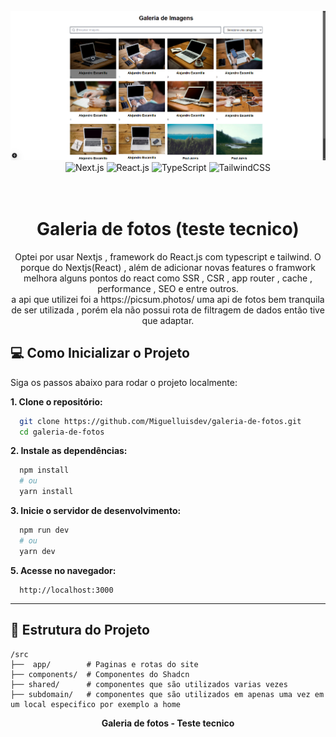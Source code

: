 <div align="center">
  <br />
    <a href="#" target="_blank">
      <img src="https://github.com/Miguelluisdev/galeria-de-fotos/blob/master/public/image.png" alt="Banner galeria de fotos">
    </a>
  <br />

  <div>
    <img src="https://img.shields.io/badge/-Next_JS-black?style=for-the-badge&logoColor=white&logo=next.js&color=black" alt="Next.js" />
    <img src="https://img.shields.io/badge/-React_JS-black?style=for-the-badge&logoColor=white&logo=react&color=61DAFB" alt="React.js" />
    <img src="https://img.shields.io/badge/-TypeScript-black?style=for-the-badge&logoColor=white&logo=typescript&color=3178C6" alt="TypeScript" />
    <img src="https://img.shields.io/badge/-Tailwind_CSS-black?style=for-the-badge&logoColor=white&logo=tailwindcss&color=06B6D4" alt="TailwindCSS" />
  </div>
<br/><br/>
 
  <h1 align="center">Galeria de fotos (teste tecnico)</h1>

   <div align="center">
     Optei por usar Nextjs , framework do React.js com typescript e tailwind.
     O porque do Nextjs(React) , além de adicionar novas features o framwork melhora alguns pontos do react como SSR , CSR , app router , cache , performance , SEO  e entre outros.
    </div>
       <div align="center">
      a api que utilizei foi a https://picsum.photos/
         uma api de fotos bem tranquila de ser utilizada , porém ela não possui rota de filtragem de dados então tive que adaptar.
    </div>
</div>

## 💻 **Como Inicializar o Projeto** <a name="como-inicializar"></a>

Siga os passos abaixo para rodar o projeto localmente:

**1. Clone o repositório:**
```bash
  git clone https://github.com/Miguelluisdev/galeria-de-fotos.git
  cd galeria-de-fotos
```

**2. Instale as dependências:**
```bash
  npm install
  # ou
  yarn install
```

**3. Inicie o servidor de desenvolvimento:**
```bash
  npm run dev
  # ou
  yarn dev
```

**5. Acesse no navegador:**
```
  http://localhost:3000
```

---

## 📄 **Estrutura do Projeto** <a name="estrutura"></a>
```
/src
├──  app/        # Paginas e rotas do site
├── components/  # Componentes do Shadcn
├── shared/      # componentes que são utilizados varias vezes
├── subdomain/   # componentes que são utilizados em apenas uma vez em um local especifico por exemplo a home
```

<div align="center">
  <strong>Galeria de fotos - Teste tecnico</strong>
</div>
